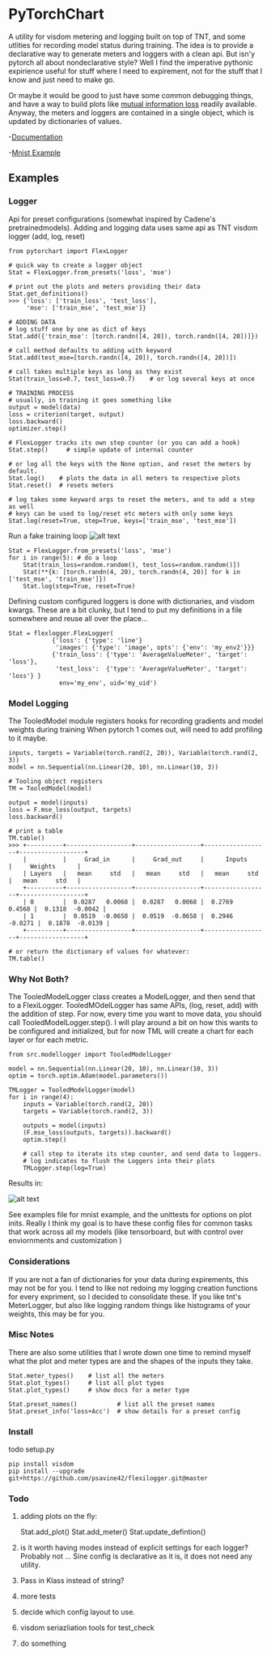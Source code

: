 # PyTorchChart

A utility for visdom metering and logging built on top of TNT, and some utlities for recording model status during training.
The idea is to provide a declarative way to generate meters and loggers with a clean api. 
But isn'y pytorch all about nondeclarative style? 
Well I find the imperative pythonic expirience useful for stuff where I need to expirement, not for the stuff that I know and just need to make go. 

Or maybe it would be good to just have some common debugging things, and have a way to build plots like [mutual information loss](https://arxiv.org/pdf/1703.00810)
readily available.
Anyway, the meters and loggers are contained in a single object, which is updated by dictionaries of values. 

  -[Documentation](https://pytorchart.readthedocs.io/)
  
  -[Mnist Example](https://github.com/psavine42/pytorchart/blob/master/example/mnistmodel.py)
  
## Examples

### Logger
Api for preset configurations (somewhat inspired by Cadene's pretrainedmodels). 
Adding and logging data uses same api as TNT visdom logger (add, log, reset)

    from pytorchart import FlexLogger
    
    # quick way to create a logger object
    Stat = FlexLogger.from_presets('loss', 'mse')
    
    # print out the plots and meters providing their data
    Stat.get_definitions()
    >>> {'loss': ['train_loss', 'test_loss'],
         'mse': ['train_mse', 'test_mse']}
    
    # ADDING DATA
    # log stuff one by one as dict of keys
    Stat.add({'train_mse': [torch.randn([4, 20]), torch.randn([4, 20])]})
    
    # call method defaults to adding with keyword
    Stat.add(test_mse=[torch.randn([4, 20]), torch.randn([4, 20])])
    
    # call takes multiple keys as long as they exist
    Stat(train_loss=0.7, test_loss=0.7)    # or log several keys at once 
    
    # TRAINING PROCESS
    # usually, in training it goes something like
    output = model(data)
    loss = criterion(target, output)
    loss.backward()
    optimizer.step()
    
    # FlexLogger tracks its own step counter (or you can add a hook)
    Stat.step()     # simple update of internal counter
    
    # or log all the keys with the None option, and reset the meters by default.
    Stat.log()    # plots the data in all meters to respective plots
    Stat.reset()  # resets meters
    
    # log takes some keyward args to reset the meters, and to add a step as well
    # keys can be used to log/reset etc meters with only some keys
    Stat.log(reset=True, step=True, keys=['train_mse', 'test_mse'])
    
   
Run a fake training loop ![alt text](imgs/s1.png?raw=true "Title")    

    Stat = FlexLogger.from_presets('loss', 'mse')
    for i in range(5): # do a loop
        Stat(train_loss=random.random(), test_loss=random.random()])
        Stat(**{k: [torch.randn(4, 20), torch.randn(4, 20)] for k in ['test_mse', 'train_mse']})
        Stat.log(step=True, reset=True)
                

Defining custom configured loggers is done with dictionaries, and visdom kwargs. 
These are a bit clunky, but I tend to put my definitions in a file somewhere and reuse all over the place...

    Stat = flexlogger.FlexLogger(
                {'loss': {'type': 'line'}
                 'images': {'type': 'image', opts': {'env': 'my_env2'}}}
                {'train_loss': {'type': 'AverageValueMeter', 'target': 'loss'},
                 'test_loss':  {'type': 'AverageValueMeter', 'target': 'loss'} }
                  env='my_env', uid='my_uid')
                                  
### Model Logging

The TooledModel module registers hooks for recording gradients and model weights during training
When pytorch 1 comes out, will need to add profiling to it maybe. 

    
    inputs, targets = Variable(torch.rand(2, 20)), Variable(torch.rand(2, 3))
    model = nn.Sequential(nn.Linear(20, 10), nn.Linear(10, 3))
    
    # Tooling object registers 
    TM = TooledModel(model)
    
    output = model(inputs)
    loss = F.mse_loss(output, targets)
    loss.backward()

    # print a table
    TM.table()
    >>> +----------+------------------+------------------+------------------+------------------+
        |          |     Grad_in      |     Grad_out     |      Inputs      |     Weights      |
        | Layers   |   mean     std   |   mean     std   |   mean     std   |   mean     std   |
        +----------+------------------+------------------+------------------+------------------+
        | 0        |  0.0287   0.0068 |  0.0287   0.0068 |  0.2769   0.4568 |  0.1318  -0.0042 |
        | 1        |  0.0519  -0.0658 |  0.0519  -0.0658 |  0.2946  -0.0271 |  0.1878  -0.0139 |
        +----------+------------------+------------------+------------------+------------------+
    
    # or return the dictionary of values for whatever:
    TM.table()

### Why Not Both? 

The TooledModelLogger class creates a ModelLogger, and then send that to a FlexiLogger. 
TooledMOdelLogger has same APIs, (log, reset, add) with the addition of step. 
For now, every time you want to move data, you should call TooledModelLogger.step(). 
I will play around a bit on how this wants to be configured and initialized, but for now TML
will create a chart for each layer or for each metric. 

    from src.modellogger import TooledModelLogger
    
    model = nn.Sequential(nn.Linear(20, 10), nn.Linear(10, 3))
    optim = torch.optim.Adam(model.parameters())

    TMLogger = TooledModelLogger(model)
    for i in range(4):
        inputs = Variable(torch.rand(2, 20))
        targets = Variable(torch.rand(2, 3))
        
        outputs = model(inputs)
        (F.mse_loss(outputs, targets)).backward()
        optim.step()
        
        # call step to iterate its step counter, and send data to loggers.
        # log indicates to flush the Loggers into their plots
        TMLogger.step(log=True)
        
Results in:

![alt text](imgs/s2.png?raw=true "Title")

See examples file for mnist example, and the unittests for options on plot inits. Really I think my goal is to have these config files
for common tasks that work across all my models (like tensorboard, but with control over enviornments and customization )


### Considerations 

If you are not a fan of dictionaries for your data during expirements, this may not be for you.
I tend to like not redoing my logging creation functions for every expriment, so I decided to consolidate these.
If you like tnt's MeterLogger, but also like logging random things like histograms of your weights, this may be for you.


### Misc Notes
There are also some utilities that I wrote down one time to remind myself what the plot and meter types are and the shapes of the inputs they take.

    
    Stat.meter_types()    # list all the meters
    Stat.plot_types()     # list all plot types
    Stat.plot_types()     # show docs for a meter type
    
    Stat.preset_names()           # list all the preset names 
    Stat.preset_info('loss+Acc')  # show details for a preset config
    

### Install 
todo setup.py

    pip install visdom
    pip install --upgrade git+https://github.com/psavine42/flexilogger.git@master


### Todo 

1) adding plots on the fly:


    Stat.add_plot()
    Stat.add_meter()
    Stat.update_defintion()

4) is it worth having modes instead of explicit settings for each logger? 
Probably not ... Sine config is declarative as it is, it does not need any utility. 

5) Pass in Klass instead of string? 

5) more tests

6) decide which config layout to use.

7) visdom seriazliation tools for test_check

8) do something 

